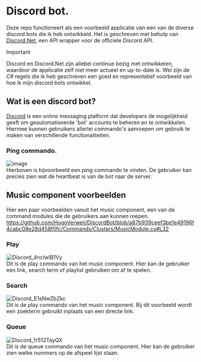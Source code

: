 # Discord bot.
Deze repo functioneert als een voorbeeld applicatie van een van de diverse discord bots die ik heb ontwikkeld. Het is geschreven met behulp van [Discord.Net](https://github.com/discord-net/Discord.Net), een API wrapper voor de officiele Discord API.

> [!IMPORTANT]
> Discord en Discord.Net zijn allebei continue bezig met ontwikkelen, waardoor de applicatie zelf niet meer actueel en up-to-date is. Wel zijn de C# regels die ik heb geschreven een goed en representatief voorbeeld van hoe ik mijn discord bots ontwikkel.

## Wat is een discord bot?
[Discord](https://discord.com/) is een online messaging platform dat developers de mogelijkheid geeft om geautomatiseerde 'bot' accounts te beheren en te ontwikkelen. Hiermee kunnen gebruikers allerlei commando's aanroepen om gebruik te maken van verschillende functionaliteiten.

### Ping commando.
![image](https://github.com/HugoVerweij/DiscordBot/assets/163334632/cd160e92-5379-4aad-a4e7-23e687cbc6eb)  
Hierboven is bijvoorbeeld een ping commando te vinden. De gebruiker kan precies zien wat de heartbeat is van de bot naar de server.  

## Music component voorbeelden
Hier een paar voorbeelden vanuit het music component, een van de command modules die de gebruikers aan kunnen roepen.
https://github.com/HugoVerweij/DiscordBot/blob/a87b939ceef3be1e49196f4cabc08e28d458f0fc/Commands/Clusters/MusicModule.cs#L32

### Play
![Discord_4nclwIB1Vy](https://github.com/HugoVerweij/DiscordBot/assets/163334632/24e65353-77a7-40b1-b633-3fe859ca7f3c)  
Dit is de play commando van het music component. Hier kan de gebruiker een link, search term of playlist gebruiken om af te spelen.

### Search
![Discord_E1sNwZbZkc](https://github.com/HugoVerweij/DiscordBot/assets/163334632/1b8494d1-e9ec-45e1-bc8e-c7477f4aa09d)  
Dit is de play commando van het music component. Bij dit voorbeeld wordt een zoekterm gebruikt inplaats van een directe link.

### Queue
![Discord_fr512TayQX](https://github.com/HugoVerweij/DiscordBot/assets/163334632/0e87f2a6-27d1-43d4-a6d9-24a5c0432b9e)  
Dit is de queue commando van het music component. Hier kan de gebruiker zien welke nummers op de afspeel lijst staan.  
